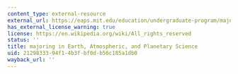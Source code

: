 ```yaml
---
content_type: external-resource
external_url: https://eaps.mit.edu/education/undergraduate-program/major-programs/
has_external_license_warning: true
license: https://en.wikipedia.org/wiki/All_rights_reserved
status: ''
title: majoring in Earth, Atmospheric, and Planetary Science
uid: 21298333-94f1-4b3f-bf0d-b56c185a1db0
wayback_url: ''
---
```

